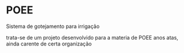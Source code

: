 # POEE
Sistema de gotejamento para irrigação

trata-se de um projeto desenvolvido para a materia de POEE anos atas, ainda carente de certa organização
